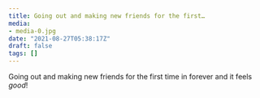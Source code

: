```yaml
---
title: Going out and making new friends for the first…
media:
- media-0.jpg
date: "2021-08-27T05:38:17Z"
draft: false
tags: []
---
```

Going out and making new friends for the first time in forever and it feels *good*\!
